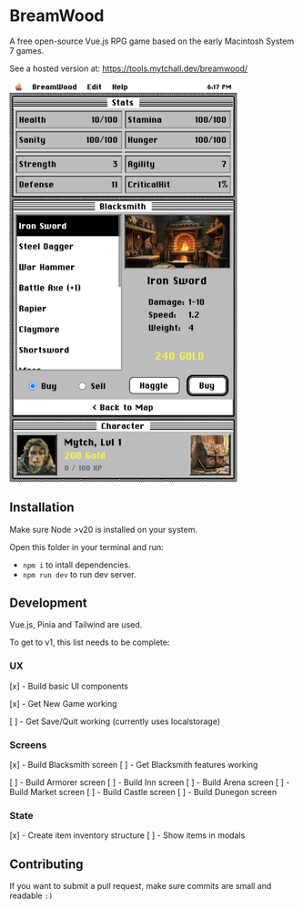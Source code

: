# BreamWood

A free open-source Vue.js RPG game based on the early Macintosh System 7 games.

See a hosted version at: <https://tools.mytchall.dev/breamwood/>

<img src="screenshot.png" alt="BreamWood game screenshot" style="max-width: 400px;" />

## Installation

Make sure Node >v20 is installed on your system.

Open this folder in your terminal and run:

- `npm i` to intall dependencies.
- `npm run dev` to run dev server.

## Development

Vue.js, Pinia and Tailwind are used.

To get to v1, this list needs to be complete:

### UX

[x] - Build basic UI components

[x] - Get New Game working

[ ] - Get Save/Quit working (currently uses localstorage)

### Screens

[x] - Build Blacksmith screen
[ ] - Get Blacksmith features working

[ ] - Build Armorer screen
[ ] - Build Inn screen
[ ] - Build Arena screen
[ ] - Build Market screen
[ ] - Build Castle screen
[ ] - Build Dunegon screen

### State

[x] - Create item inventory structure
[ ] - Show items in modals

## Contributing

If you want to submit a pull request, make sure commits are small and readable `:)`
